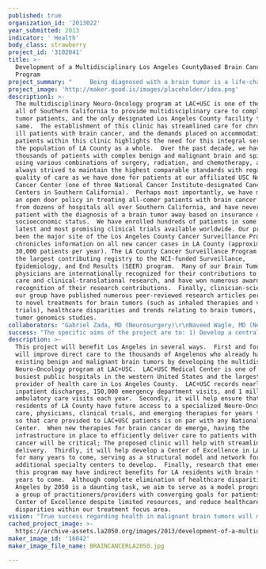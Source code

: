 ```yaml
---
published: true
organization_id: '2013022'
year_submitted: 2013
indicator: ' Health'
body_class: strawberry
project_id: '3102041'
title: >-
  Development of a Multidisciplinary Los Angeles CountyBased Brain Cancer
  Program 
project_summary: "     Being diagnosed with a brain tumor is a life-changing and potentially harrowing experience that greatly affects patients and families alike.  The treatment of brain tumors is inherently complex, and requires streamlined management by a variety of healthcare practitioners (physicians, nurses, rehabilitation specialists, social workers, hospice workers, etc.)  Patients diagnosed with brain tumors are often young and otherwise healthy and productive members of society that may suddenly transition to requiring frequent and chronic care, resulting in reduced workforce participation and mandating a variety of additional support services.  The physical, financial, and emotional burdens on patients diagnosed with brain cancer, as well as their families, are further exacerbated when they are constrained by complex socioeconomic factors. \r\n\tNumerous studies have identified significant healthcare disparities with regard to access to care and treatment outcomes in brain tumor patients with lower socioeconomic or minority status, less education, and no insurance (Curry WT, Neurosurgery, 2010 and Mukherjee D, J Clin Neurosci, 2013).  For brain tumor patients with such disadvantages, following complex treatment regimens (such as chemotherapy, daily radiation therapy, or clinical trials) and navigating a complex healthcare system composed of fragmented clinics and/or hospitals or non-native languages can be especially disheartening.  These factors, coupled with the neurological deficits often caused by these tumors (such as paralysis or language/memory deficits) makes adherence to complex medical regimens even more of a struggle.  It is therefore no surprise that many patients with socioeconomic disadvantages receiving brain tumor care have a difficult time making all their appointments (often several per week), or adhering to physician recommendations, sometimes resulting in delays in time-sensitive care.  \r\n\tThe LA County+USC Medical Center is the largest public hospital in Southern California, serving as a safety net institution and providing quality healthcare to millions of underserved and indigent Angelenos and other U.S. and world citizens.  In January 2013, a group of Norris Comprehensive Cancer Center and Keck School of Medicine of USC physicians decided to form a multidisciplinary Brain Tumor/ Neuro-Oncology Clinic at LAC+USC in an attempt to streamline care for patients with complex primary brain tumors being treated at all LA County facilities.  The weekly LAC+USC Brain Tumor Clinic staffed by these physicians receives patient referrals from any LA County-DHS sites AND OTHER LA HOSPITALS, thus serving as the ONLY centralized multidisciplinary Neuro-Oncology clinic for LA county residents.  Patients have access to neurologists, neuro-oncologists, neurosurgeons, and radiation-oncologists during the SAME clinic visit, allowing the panel of physicians to discuss best-practice treatment options as a team, rather than fragmenting this care over several visits and potentially weeks or months.  Furthermore, the clinic allows ALL patients to access the same therapeutic clinical trials as first-rate private academic institutions and cancer centers, which is a factor that has independently been associated with prolonged survival in patients with brain cancer (Shahar T, J Clin Neurosci, 2012).  Although the Brain Tumor Clinic at LAC+USC was designed to accommodate a maximum of 12 patients per day, it is already overbooked to 15-18 patients per clinic for the next 3 months, demonstrating the dire need for this integral service in LA County.  \t\r\n\tOur primary aim is to develop a world-class multi-disciplinary Brain Tumor/Neuro-Oncology Center of Excellence that will provide all LA County patients, regardless of insurance status, race, or education level with the same access to quality care for years to come.  The development of a formal program at LAC+USC will ensure that this service is centralized at the County’s primary safety-net institution for decades.  Support from the LA2050 grant will be used to develop a LA County Neuro-Oncology Center of Excellence, support a clinical nursing navigator/coordinator, manage a prospective patient database, create a program website and referral system, and provide seed money for researching brain tumor genomics and healthcare disparities in patients with brain tumors.  \r\n     By 2050, the potential for healthcare delivery in complex medical problems such as brain tumors to become even more disparate is a sad but sobering reality.  Most indigent LA County patients with brain tumors do not have the luxury of visiting several practitioners or “shopping around” for their care.  The potential to establish a Brain Tumor Center of Excellence embedded in our County’s largest public medical center is likely to at least partially offset this disparity, and help ensure that all patients with brain tumors in LA have access to the same basic care, clinical trials, and rapidly-evolving therapies."
project_image: 'http://maker.good.is/images/placeholder/idea.png'
description1: >-
  The multidisciplinary Neuro-Oncology program at LAC+USC is one of the few in
  all of Southern California to provide multidisciplinary care to complex brain
  tumor patients, and the only designated Los Angeles County facility to do the
  same.  The establishment of this clinic has streamlined care for chronically
  ill patients with brain cancer, and the demands placed on accommodating
  patients within this clinic highlights the need for this integral service to
  the population of LA County as a whole.  Over the past decade, we have treated
  thousands of patients with complex benign and malignant brain and spine tumors
  using various combinations of surgery, radiation, and chemotherapy, and have
  always strived to maintain the highest comparable standards with regard to
  quality of care as we have done for patients at our affiliated USC Norris
  Cancer Center (one of three National Cancer Institute-designated Cancer
  Centers in Southern California).  Perhaps most importantly, we have maintained
  an open door policy in treating all-comer patients with brain cancer referred
  from dozens of hospitals all over Southern California, and have never turned a
  patient with the diagnosis of a brain tumor away based on insurance or
  socioeconomic status.  We have enrolled hundreds of patients in some of the
  latest and most promising clinical trials available worldwide. Our program has
  been the major site of the Los Angeles County Cancer Surveillance Program, and
  chronicles information on all new cancer cases in LA County (approximately
  30,000 patients per year). The LA County Cancer Surveillance Program is now
  the largest contributing registry to the NCI-funded Surveillance,
  Epidemiology, and End Results (SEER) program.  Many of our Brain Tumor Center
  physicians are internationally recognized for their contributions to patient
  care and clinical-translational research, and have won numerous awards in
  recognition of their research contributions.  Finally, clinician-scientists in
  our group have published numerous peer-reviewed research articles pertaining
  to novel treatments for brain tumors (such as inhaled therapies and vaccine
  trials), healthcare disparities and trends relating to brain tumors, and brain
  tumor genomics studies.
collaborators: "Gabriel Zada, MD (Neurosurgery)\r\nNaveed Wagle, MD (Neuro-Oncology)\r\nRose Lai, MD (Neuro-Oncology)\r\nEric Chang, MD (Radiation-Oncology)\r\nThomas Chen, MD, PhD (Neurosurgery)\r\nOther memebrs of LAC+USC and the USC Norris Cancer Center Brain Tumor Center"
success: "The specific aims of the project are to: 1) Develop a centralized, multidisciplinary center of excellence for brain tumor patients throughout Southern California at LAC+USC Medical Center, 2) Accommodate the increasing number of patient referrals to this program, 3) Increase clinical trial enrollment for patients with brain tumors, 4) Increase research output from this program.\r\n\r\nSuccess in these terms will be measured using very specific benchmarks according to each of these aims:\r\n1)\tWithin 1 year of funding, we aim to have an organized program consisting of a clinical program director, website with referral information and clinical trial information, and clinical outcomes database for prospective patient data entry.\r\n2)\tDuring the first year following funding, we will monitor and compare specific clinical outcomes in patients before and after implementation of the clinical program. These will include: Time from diagnosis to initiation of treatment, time to completion of chemotherapy and radiation treatment, progression-free survival, and overall survival.  In addition, the referral volume and overall clinical volume will be monitored.\r\n3)\tPatient Satisfaction: We will provide questionnaires to patients and allow them to rate their experience with the new multi-disciplinary program as compared to prior to initiation of the program.\r\n4)\tDuring the first 2 years following funding, we will monitor the number of patients enrolled in clinical trials, as well as the number of newly established clinical trials based out of this program.\r\n5)\tDuring the first 2 years following funding, we will monitor the number of research papers published and new grants obtained from LA2050 seed funds.\r\n"
description: >-
  This project will benefit Los Angeles in several ways.  First and foremost, it
  will improve direct care to the thousands of Angelenos who already have
  existing benign and malignant brain tumors by developing the multidisciplinary
  Neuro-Oncology program at LAC+USC.  LAC+USC Medical Center is one of the
  busiest public hospitals in the western United States and the largest single
  provider of health care in Los Angeles County.  LAC+USC records nearly 39,000
  inpatient discharges, 150,000 emergency department visits, and 1 million
  ambulatory care visits each year.  Secondly, it will help ensure that all
  residents of LA County have future access to a specialized Neuro-Oncology
  care, physicians, clinical trials, and emerging therapies for years to come,
  so that care provided to LAC+USC patients is on par with any National Cancer
  Center.  When new therapies for brain cancer do emerge, having the
  infrastructure in place to efficiently deliver care to patients with brain
  cancer will be critical; The proposed clinic will help with streamlined care
  delivery.  Thirdly, it will help develop a Center of Excellence in LA County
  for many years to come, serving as a structural model and network for
  additional specialty centers to develop.  Finally, research that emerges from
  this program may have indirect benefits for LA residents with brain tumors for
  years to come.  Although complete elimination of healthcare disparities in Los
  Angeles by 2050 is a daunting task, we aim to serve as a model program for how
  a group of practitioners/providers with converging goals for patients can be a
  Center of Excellence despite limited resources, and reduce healthcare
  disparities within our treatment focus area.  
vision: "True success regarding health in malignant brain tumors will mean finding a CURE for this disease by 2050.  This can only be achieved through high-quality RESEARCH AND CLINICAL STUDIES.  In addition, finding risk factors for brain tumors (such as genes, environmental factors, social factors, etc.) may help in preventing brain cancer or identifying individuals who are at particular risk for developing these tumors, and thereby increasing surveillance and providing earlier treatment.  \r\nRealistically, however, if a promising clinical trial, emerging therapy, or even cure was to be developed for malignant brain tumors today, the time to dissemination into public county-based hospitals may lag behind some private institutions.  Development of a Neuro-Oncology Center of Excellence in the LA County system would provide an INFRASTRUCTURE FOR DELIVERING EQUAL ACCESS TO THE LATEST THERAPIES, cure or not, within the LA County referral network. Based on national healthcare trends and prior research studies, it has been shown that centralized/specialized care sites for complex diseases such as brain tumors provide the best outcomes for patients possible.  By 2050, prespecified Centers of Excellence may very well be the referral sites for a majority of patients with newly diagnosed conditions.  As such, a major parameter of success over the next several decades would be to become such a Center of Excellence and to minimize or eliminate healthcare disparity as it relates to availability of brain cancer treatment in LA.  By 2050, we aim to be a first-rate national and international Center of Excellence in Neuro-Oncology housed within a public county institution, ensuring that the latest therapies, such as vaccines, stem cell treatments, and drugs are delivered in a timely fashion to patients without regard to socioeconomic status, race, or neighborhood.\r\n\r\n"
cached_project_image: >-
  https://archive-assets.la2050.org/images/2013/development-of-a-multidisciplinary-los-angeles-countybased-brain-cancer-program/maker.good.is/images/placeholder/idea.png
maker_image_id: '16042'
maker_image_file_name: BRAINCANCERLA2050.jpg

---
```

